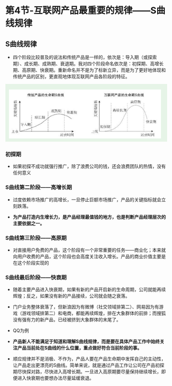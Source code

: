 # 第4节-互联网产品最重要的规律——S曲线规律

## S曲线规律

* 四个阶段比较普及的说法和传统产品是一样的，依次是：导入期（或探索期）、成长期、成熟期、衰退期。我对四个阶段命名依次是：初探期、高增长期、高原期、快衰期。重新命名并不是为了标新立异，而是为了更好地体现和传统产品的区别，更直观地体现互联网产品各阶段的特征。

![image-20200328162711389](image-20200328162711389.png)

### 初探期

* 如果初探不成功就强行推广，除了浪费公司的钱，还会浪费团队的热情，没有任何意义

### S曲线第二阶段——高增长期

* 过度依赖市场推广的高增长，一旦停止巨额市场推广，产品的关键指标就会立刻跌落。

* **为产品打造内生增长力，是产品经理最值钱的地方，也是判断产品经理层次的主要依据之一。**

### S曲线第三阶段——高原期

* 对直接用户免费的产品，这个阶段有一个非常重要的任务——商业化；本来就向用户收费的产品，这个阶段也会高度关注收入增长。产品的商业价值主要是在这个阶段实现的

### S曲线最后阶段——快衰期

* 随着主要产品进入快衰期，如果有新的产品开启新的生命周期，公司就能再续辉煌；反之，如果没有新的产品接续，公司就会随之衰落。
* 门户业务整体衰落了，但新浪因为有微博（社交领域排第二）、网易因为有游戏（游戏领域排第二）和电商，都能再续辉煌，排在大象群体的前排；而搜狐没有强有力的新产品，已经被挤到大象群体的末尾了。
* QQ为例

* **产品新人不能满足于知道和理解S曲线规律，而是要在具体产品工作中始终关注产品当前处在S曲线的什么位置，重点做好符合当前阶段的事。**
* 顺应规律并不是消极、不作为，产品人要在产品生命期中发挥自己的主动性，让产品走出更漂亮的S曲线。简单来说，就是通过产品工作让公司在产品初探期尽快探对路，尽快进入高增长期。一旦进入高原期要尽量保持继续增长，即便进入快衰期也要想办法尽量延缓衰退。